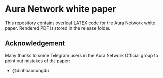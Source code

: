 # Aura Network white paper

This repository contains overleaf LATEX code for the Aura Network white paper. Rendered PDF is stored in the release folder.

## Acknowledgement

Many thanks to some Telegram users in the Aura Network Official group to point out mistakes of the paper:

- @dinhnaocungdu
